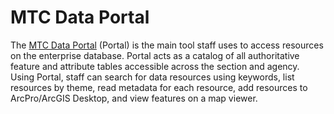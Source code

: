 # MTC Data Portal
The [MTC Data Portal](http://portal.mtcanalytics.org/) (Portal) is the main tool staff uses to access resources on the enterprise database. Portal acts as a catalog of all authoritative feature and attribute tables accessible across the section and agency. Using Portal, staff can search for data resources using keywords, list resources by theme, read metadata for each resource, add resources to ArcPro/ArcGIS Desktop, and view features on a map viewer.

